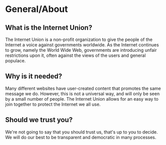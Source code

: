 # General/About

## What is the Internet Union?
The Internet Union is a non-profit organization to give the people of the Internet a voice against governments worldwide.
As the Internet continues to grow, namely the World Wide Web, governments are introducing unfair restrictions upon it, often against the views of the users and general populace.

## Why is it needed?
Many different websites have user-created content that promotes the same message we do. However, this is not a universal way, and will only be seen by a small number of people.
The Internet Union allows for an easy way to join together to protect the Internet we all use.

## Should we trust you?
We're not going to say that you should trust us, that's up to you to decide. We will do our best to be transparent and democratic in many processes.
